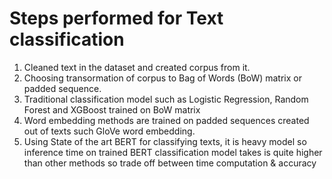 # Steps performed for Text classification

1. Cleaned text in the dataset and created corpus from it.
2. Choosing transormation of corpus to Bag of Words (BoW) matrix or padded sequence.
3. Traditional classification model such as Logistic Regression, Random Forest and XGBoost trained on BoW matrix
4. Word embedding methods are trained on padded sequences created out of texts such GloVe word embedding.
5. Using State of the art BERT for classifying texts, it is heavy model so inference time on trained BERT classification model takes is quite higher than other methods so trade off between time computation & accuracy 


